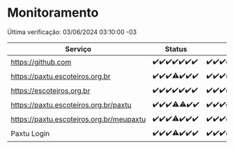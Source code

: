 # Monitoramento

Última verificação: 03/06/2024 03:10:00 -03

|Serviço|Status|Últimas 24h|
|---|---|---|
|https://github.com|<span title="2024-05-27: OK=24">✔️</span><span title="2024-05-28: OK=24">✔️</span><span title="2024-05-29: OK=24">✔️</span><span title="2024-05-30: OK=24">✔️</span><span title="2024-05-31: OK=24">✔️</span><span title="2024-06-01: OK=24">✔️</span><span title="2024-06-02: OK=6">✔️</span>|<span title="02/06/2024 03:10:00 -03 : 200">✔️</span><span title="02/06/2024 04:07:00 -03 : 200">✔️</span><span title="02/06/2024 05:08:00 -03 : 200">✔️</span><span title="02/06/2024 06:06:00 -03 : 200">✔️</span><span title="02/06/2024 07:06:00 -03 : 200">✔️</span><span title="02/06/2024 08:05:00 -03 : 200">✔️</span><span title="02/06/2024 09:10:00 -03 : 200">✔️</span><span title="02/06/2024 10:06:00 -03 : 200">✔️</span><span title="02/06/2024 11:04:00 -03 : 200">✔️</span><span title="02/06/2024 12:05:00 -03 : 200">✔️</span><span title="02/06/2024 13:07:00 -03 : 200">✔️</span><span title="02/06/2024 14:04:00 -03 : 200">✔️</span><span title="02/06/2024 15:09:00 -03 : 200">✔️</span><span title="02/06/2024 16:03:00 -03 : 200">✔️</span><span title="02/06/2024 17:06:00 -03 : 200">✔️</span><span title="02/06/2024 18:06:00 -03 : 200">✔️</span><span title="02/06/2024 19:05:00 -03 : 200">✔️</span><span title="02/06/2024 20:06:00 -03 : 200">✔️</span><span title="02/06/2024 21:33:00 -03 : 200">✔️</span><span title="02/06/2024 22:53:00 -03 : 200">✔️</span><span title="02/06/2024 23:25:00 -03 : 200">✔️</span><span title="03/06/2024 00:08:00 -03 : 200">✔️</span><span title="03/06/2024 01:11:00 -03 : 200">✔️</span><span title="03/06/2024 02:08:00 -03 : 200">✔️</span><span title="03/06/2024 03:10:00 -03 : 200">✔️</span>|
|https://paxtu.escoteiros.org.br|<span title="2024-05-27: OK=24">✔️</span><span title="2024-05-28: OK=24">✔️</span><span title="2024-05-29: OK=24">✔️</span><span title="2024-05-30: OK=22, Falhas=2">⚠️</span><span title="2024-05-31: OK=24">✔️</span><span title="2024-06-01: OK=24">✔️</span><span title="2024-06-02: OK=6">✔️</span>|<span title="02/06/2024 03:10:00 -03 : 200">✔️</span><span title="02/06/2024 04:07:00 -03 : 200">✔️</span><span title="02/06/2024 05:08:00 -03 : 200">✔️</span><span title="02/06/2024 06:06:00 -03 : 200">✔️</span><span title="02/06/2024 07:06:00 -03 : 200">✔️</span><span title="02/06/2024 08:05:00 -03 : 200">✔️</span><span title="02/06/2024 09:10:00 -03 : 200">✔️</span><span title="02/06/2024 10:06:00 -03 : 200">✔️</span><span title="02/06/2024 11:04:00 -03 : 200">✔️</span><span title="02/06/2024 12:05:00 -03 : 200">✔️</span><span title="02/06/2024 13:07:00 -03 : 200">✔️</span><span title="02/06/2024 14:04:00 -03 : 200">✔️</span><span title="02/06/2024 15:09:00 -03 : 200">✔️</span><span title="02/06/2024 16:03:00 -03 : 200">✔️</span><span title="02/06/2024 17:06:00 -03 : 200">✔️</span><span title="02/06/2024 18:06:00 -03 : 200">✔️</span><span title="02/06/2024 19:05:00 -03 : 200">✔️</span><span title="02/06/2024 20:06:00 -03 : 200">✔️</span><span title="02/06/2024 21:33:00 -03 : 200">✔️</span><span title="02/06/2024 22:53:00 -03 : 200">✔️</span><span title="02/06/2024 23:25:00 -03 : 200">✔️</span><span title="03/06/2024 00:08:00 -03 : 200">✔️</span><span title="03/06/2024 01:11:00 -03 : 200">✔️</span><span title="03/06/2024 02:08:00 -03 : 200">✔️</span><span title="03/06/2024 03:10:00 -03 : 200">✔️</span>|
|https://escoteiros.org.br|<span title="2024-05-27: OK=24">✔️</span><span title="2024-05-28: OK=24">✔️</span><span title="2024-05-29: OK=24">✔️</span><span title="2024-05-30: OK=24">✔️</span><span title="2024-05-31: OK=24">✔️</span><span title="2024-06-01: OK=24">✔️</span><span title="2024-06-02: OK=6">✔️</span>|<span title="02/06/2024 03:10:00 -03 : 200">✔️</span><span title="02/06/2024 04:07:00 -03 : 200">✔️</span><span title="02/06/2024 05:08:00 -03 : 200">✔️</span><span title="02/06/2024 06:06:00 -03 : 200">✔️</span><span title="02/06/2024 07:06:00 -03 : 200">✔️</span><span title="02/06/2024 08:05:00 -03 : 200">✔️</span><span title="02/06/2024 09:10:00 -03 : 200">✔️</span><span title="02/06/2024 10:06:00 -03 : 200">✔️</span><span title="02/06/2024 11:04:00 -03 : 200">✔️</span><span title="02/06/2024 12:05:00 -03 : 200">✔️</span><span title="02/06/2024 13:07:00 -03 : 200">✔️</span><span title="02/06/2024 14:04:00 -03 : 200">✔️</span><span title="02/06/2024 15:09:00 -03 : 200">✔️</span><span title="02/06/2024 16:03:00 -03 : 200">✔️</span><span title="02/06/2024 17:06:00 -03 : 200">✔️</span><span title="02/06/2024 18:06:00 -03 : 200">✔️</span><span title="02/06/2024 19:05:00 -03 : 200">✔️</span><span title="02/06/2024 20:06:00 -03 : 200">✔️</span><span title="02/06/2024 21:33:00 -03 : 200">✔️</span><span title="02/06/2024 22:53:00 -03 : 200">✔️</span><span title="02/06/2024 23:25:00 -03 : 200">✔️</span><span title="03/06/2024 00:08:00 -03 : 200">✔️</span><span title="03/06/2024 01:11:00 -03 : 200">✔️</span><span title="03/06/2024 02:08:00 -03 : 200">✔️</span><span title="03/06/2024 03:10:00 -03 : 200">✔️</span>|
|https://paxtu.escoteiros.org.br/paxtu|<span title="2024-05-27: OK=24">✔️</span><span title="2024-05-28: OK=24">✔️</span><span title="2024-05-29: OK=24">✔️</span><span title="2024-05-30: OK=22, Falhas=2">⚠️</span><span title="2024-05-31: OK=23, Falhas=1">⚠️</span><span title="2024-06-01: OK=24">✔️</span><span title="2024-06-02: OK=6">✔️</span>|<span title="02/06/2024 03:10:00 -03 : 200">✔️</span><span title="02/06/2024 04:07:00 -03 : 200">✔️</span><span title="02/06/2024 05:08:00 -03 : 200">✔️</span><span title="02/06/2024 06:06:00 -03 : 200">✔️</span><span title="02/06/2024 07:06:00 -03 : 200">✔️</span><span title="02/06/2024 08:06:00 -03 : 200">✔️</span><span title="02/06/2024 09:10:00 -03 : 200">✔️</span><span title="02/06/2024 10:06:00 -03 : 200">✔️</span><span title="02/06/2024 11:04:00 -03 : 200">✔️</span><span title="02/06/2024 12:05:00 -03 : 200">✔️</span><span title="02/06/2024 13:07:00 -03 : 200">✔️</span><span title="02/06/2024 14:04:00 -03 : 200">✔️</span><span title="02/06/2024 15:09:00 -03 : 200">✔️</span><span title="02/06/2024 16:03:00 -03 : 200">✔️</span><span title="02/06/2024 17:06:00 -03 : 200">✔️</span><span title="02/06/2024 18:06:00 -03 : 200">✔️</span><span title="02/06/2024 19:05:00 -03 : 200">✔️</span><span title="02/06/2024 20:06:00 -03 : 200">✔️</span><span title="02/06/2024 21:33:00 -03 : 200">✔️</span><span title="02/06/2024 22:53:00 -03 : 200">✔️</span><span title="02/06/2024 23:25:00 -03 : 200">✔️</span><span title="03/06/2024 00:08:00 -03 : 200">✔️</span><span title="03/06/2024 01:11:00 -03 : 200">✔️</span><span title="03/06/2024 02:08:00 -03 : 200">✔️</span><span title="03/06/2024 03:10:00 -03 : 200">✔️</span>|
|https://paxtu.escoteiros.org.br/meupaxtu|<span title="2024-05-27: OK=24">✔️</span><span title="2024-05-28: OK=24">✔️</span><span title="2024-05-29: OK=24">✔️</span><span title="2024-05-30: OK=22, Falhas=2">⚠️</span><span title="2024-05-31: OK=24">✔️</span><span title="2024-06-01: OK=24">✔️</span><span title="2024-06-02: OK=6">✔️</span>|<span title="02/06/2024 03:10:00 -03 : 200">✔️</span><span title="02/06/2024 04:07:00 -03 : 200">✔️</span><span title="02/06/2024 05:08:00 -03 : 200">✔️</span><span title="02/06/2024 06:06:00 -03 : 200">✔️</span><span title="02/06/2024 07:06:00 -03 : 200">✔️</span><span title="02/06/2024 08:06:00 -03 : 200">✔️</span><span title="02/06/2024 09:10:00 -03 : 200">✔️</span><span title="02/06/2024 10:06:00 -03 : 200">✔️</span><span title="02/06/2024 11:04:00 -03 : 200">✔️</span><span title="02/06/2024 12:05:00 -03 : 200">✔️</span><span title="02/06/2024 13:07:00 -03 : 200">✔️</span><span title="02/06/2024 14:04:00 -03 : 200">✔️</span><span title="02/06/2024 15:09:00 -03 : 200">✔️</span><span title="02/06/2024 16:03:00 -03 : 200">✔️</span><span title="02/06/2024 17:06:00 -03 : 200">✔️</span><span title="02/06/2024 18:06:00 -03 : 200">✔️</span><span title="02/06/2024 19:05:00 -03 : 200">✔️</span><span title="02/06/2024 20:06:00 -03 : 200">✔️</span><span title="02/06/2024 21:33:00 -03 : 200">✔️</span><span title="02/06/2024 22:53:00 -03 : 200">✔️</span><span title="02/06/2024 23:25:00 -03 : 200">✔️</span><span title="03/06/2024 00:08:00 -03 : 200">✔️</span><span title="03/06/2024 01:11:00 -03 : 200">✔️</span><span title="03/06/2024 02:08:00 -03 : 200">✔️</span><span title="03/06/2024 03:10:00 -03 : 200">✔️</span>|
|Paxtu Login|<span title="2024-05-27: OK=24">✔️</span><span title="2024-05-28: OK=24">✔️</span><span title="2024-05-29: OK=24">✔️</span><span title="2024-05-30: OK=22, Falhas=2">⚠️</span><span title="2024-05-31: OK=24">✔️</span><span title="2024-06-01: OK=24">✔️</span><span title="2024-06-02: OK=6">✔️</span>|<span title="02/06/2024 03:10:00 -03 : 200">✔️</span><span title="02/06/2024 04:07:00 -03 : 200">✔️</span><span title="02/06/2024 05:08:00 -03 : 200">✔️</span><span title="02/06/2024 06:06:00 -03 : 200">✔️</span><span title="02/06/2024 07:06:00 -03 : 200">✔️</span><span title="02/06/2024 08:06:00 -03 : 200">✔️</span><span title="02/06/2024 09:10:00 -03 : 200">✔️</span><span title="02/06/2024 10:06:00 -03 : 200">✔️</span><span title="02/06/2024 11:04:00 -03 : 200">✔️</span><span title="02/06/2024 12:05:00 -03 : 200">✔️</span><span title="02/06/2024 13:07:00 -03 : 200">✔️</span><span title="02/06/2024 14:04:00 -03 : 200">✔️</span><span title="02/06/2024 15:09:00 -03 : 200">✔️</span><span title="02/06/2024 16:03:00 -03 : 200">✔️</span><span title="02/06/2024 17:06:00 -03 : 200">✔️</span><span title="02/06/2024 18:06:00 -03 : 200">✔️</span><span title="02/06/2024 19:05:00 -03 : 200">✔️</span><span title="02/06/2024 20:06:00 -03 : 200">✔️</span><span title="02/06/2024 21:33:00 -03 : 200">✔️</span><span title="02/06/2024 22:53:00 -03 : 200">✔️</span><span title="02/06/2024 23:25:00 -03 : 200">✔️</span><span title="03/06/2024 00:08:00 -03 : 200">✔️</span><span title="03/06/2024 01:11:00 -03 : 200">✔️</span><span title="03/06/2024 02:08:00 -03 : 200">✔️</span><span title="03/06/2024 03:10:00 -03 : 200">✔️</span>|
